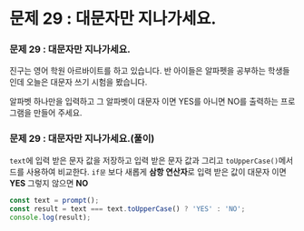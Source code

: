 # 문제 29 : 대문자만 지나가세요.

### 문제 29 : 대문자만 지나가세요.

진구는 영어 학원 아르바이트를 하고 있습니다. 반 아이들은 알파펫을 공부하는 학생들인데 오늘은 대문자 쓰기 시험을 봤습니다. 

알파벳 하나만을 입력하고 그 알파벳이 대문자 이면  YES를 아니면 NO를 출력하는 프로그램을 만들어 주세요.

### 문제 29 : 대문자만 지나가세요.\(풀이\) 

 `text`에 입력 받은 문자 값을 저장하고 입력 받은 문자 값과 그리고 `toUpperCase()`메서드를 사용하여 비교한다. `if문` 보다 새롭게 **삼항 연산자**로 입력 받은 값이 대문자 이면 **YES** 그렇지 않으면  **NO**

```javascript
const text = prompt();
const result = text === text.toUpperCase() ? 'YES' : 'NO';
console.log(result);
```



